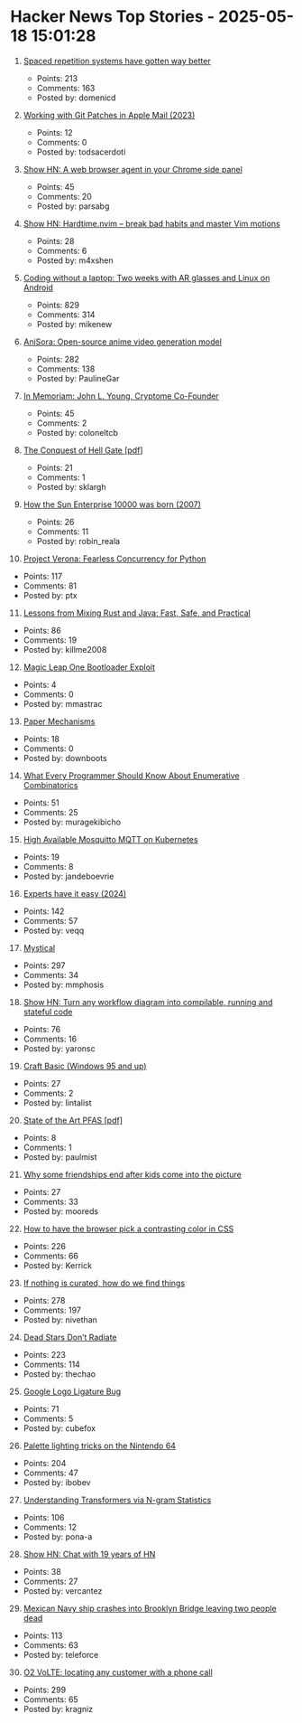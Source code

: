 # Hacker News Top Stories - 2025-05-18 15:01:28

1. [Spaced repetition systems have gotten way better](https://domenic.me/fsrs/)
   - Points: 213
   - Comments: 163
   - Posted by: domenicd

2. [Working with Git Patches in Apple Mail (2023)](https://btxx.org/posts/mail/)
   - Points: 12
   - Comments: 0
   - Posted by: todsacerdoti

3. [Show HN: A web browser agent in your Chrome side panel](https://github.com/parsaghaffari/browserbee)
   - Points: 45
   - Comments: 20
   - Posted by: parsabg

4. [Show HN: Hardtime.nvim – break bad habits and master Vim motions](https://github.com/m4xshen/hardtime.nvim)
   - Points: 28
   - Comments: 6
   - Posted by: m4xshen

5. [Coding without a laptop: Two weeks with AR glasses and Linux on Android](https://holdtherobot.com/blog/2025/05/11/linux-on-android-with-ar-glasses/)
   - Points: 829
   - Comments: 314
   - Posted by: mikenew

6. [AniSora: Open-source anime video generation model](https://komiko.app/video/AniSora)
   - Points: 282
   - Comments: 138
   - Posted by: PaulineGar

7. [In Memoriam: John L. Young, Cryptome Co-Founder](https://www.eff.org/deeplinks/2025/05/memoriam-john-l-young-cryptome-co-founder)
   - Points: 45
   - Comments: 2
   - Posted by: coloneltcb

8. [The Conquest of Hell Gate [pdf]](https://www.nan.usace.army.mil/portals/37/docs/history/hellgate.pdf)
   - Points: 21
   - Comments: 1
   - Posted by: sklargh

9. [How the Sun Enterprise 10000 was born (2007)](https://www.filibeto.org/aduritz/truetrue/e10000/how-e10k-wasborn.html)
   - Points: 26
   - Comments: 11
   - Posted by: robin_reala

10. [Project Verona: Fearless Concurrency for Python](https://microsoft.github.io/verona/pyrona.html)
   - Points: 117
   - Comments: 81
   - Posted by: ptx

11. [Lessons from Mixing Rust and Java: Fast, Safe, and Practical](https://medium.com/@greptime/how-to-supercharge-your-java-project-with-rust-a-practical-guide-to-jni-integration-with-a-86f60e9708b8)
   - Points: 86
   - Comments: 19
   - Posted by: killme2008

12. [Magic Leap One Bootloader Exploit](https://github.com/EliseZeroTwo/ml1hax)
   - Points: 4
   - Comments: 0
   - Posted by: mmastrac

13. [Paper Mechanisms](https://cutfoldtemplates.com)
   - Points: 18
   - Comments: 0
   - Posted by: downboots

14. [What Every Programmer Should Know About Enumerative Combinatorics](https://leetarxiv.substack.com/p/counting-integer-compositions)
   - Points: 51
   - Comments: 25
   - Posted by: muragekibicho

15. [High Available Mosquitto MQTT on Kubernetes](https://raymii.org/s/tutorials/High_Available_Mosquitto_MQTT_Broker_on_Kubernetes.html)
   - Points: 19
   - Comments: 8
   - Posted by: jandeboevrie

16. [Experts have it easy (2024)](https://boydkane.com/essays/experts)
   - Points: 142
   - Comments: 57
   - Posted by: veqq

17. [Mystical](https://suberic.net/~dmm/projects/mystical/README.html)
   - Points: 297
   - Comments: 34
   - Posted by: mmphosis

18. [Show HN: Turn any workflow diagram into compilable, running and stateful code](https://workflows.diagrid.io/)
   - Points: 76
   - Comments: 16
   - Posted by: yaronsc

19. [Craft Basic (Windows 95 and up)](https://www.lucidapogee.com/?page=craftbasic)
   - Points: 27
   - Comments: 2
   - Posted by: lintalist

20. [State of the Art PFAS [pdf]](https://iplo.nl/publish/pages/235260/state-of-the-art-pfas.pdf)
   - Points: 8
   - Comments: 1
   - Posted by: paulmist

21. [Why some friendships end after kids come into the picture](https://text.npr.org/nx-s1-5371490)
   - Points: 27
   - Comments: 33
   - Posted by: mooreds

22. [How to have the browser pick a contrasting color in CSS](https://webkit.org/blog/16929/contrast-color/)
   - Points: 226
   - Comments: 66
   - Posted by: Kerrick

23. [If nothing is curated, how do we find things](https://tadaima.bearblog.dev/if-nothing-is-curated-how-do-we-find-things/)
   - Points: 278
   - Comments: 197
   - Posted by: nivethan

24. [Dead Stars Don’t Radiate](https://johncarlosbaez.wordpress.com/2025/05/17/dead-stars-dont-radiate-and-shrink/)
   - Points: 223
   - Comments: 114
   - Posted by: thechao

25. [Google Logo Ligature Bug](https://www.jefftk.com/p/google-logo-ligature-bug)
   - Points: 71
   - Comments: 5
   - Posted by: cubefox

26. [Palette lighting tricks on the Nintendo 64](https://30fps.net/pages/palette-lighting-tricks-n64/)
   - Points: 204
   - Comments: 47
   - Posted by: ibobev

27. [Understanding Transformers via N-gram Statistics](https://arxiv.org/abs/2407.12034)
   - Points: 106
   - Comments: 12
   - Posted by: pona-a

28. [Show HN: Chat with 19 years of HN](https://app.camelai.com/log-in?next=/hn/)
   - Points: 38
   - Comments: 27
   - Posted by: vercantez

29. [Mexican Navy ship crashes into Brooklyn Bridge leaving two people dead](https://www.theguardian.com/us-news/2025/may/18/mexican-navy-ship-hits-brooklyn-bridge-during-promotional-tour)
   - Points: 113
   - Comments: 63
   - Posted by: teleforce

30. [O2 VoLTE: locating any customer with a phone call](https://mastdatabase.co.uk/blog/2025/05/o2-expose-customer-location-call-4g/)
   - Points: 299
   - Comments: 65
   - Posted by: kragniz

